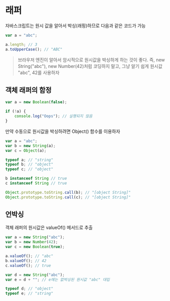 # 래퍼

자바스크립트는 원시 값을 알아서 박싱\(래핑\)하므로 다음과 같은 코드가 가능

```javascript
var a = "abc";

a.length; // 3
a.toUpperCase(); // "ABC"
```

> 브라우저 엔진이 알아서 암시적으로 원시값을 박싱하게 하는 것이 좋다. 즉, new String\("abc"\), new Number\(42\)처럼 코딩하지 말고, 그냥 알기 쉽게 원시값 "abc", 42를 사용하자

## 객체 래퍼의 함정

```javascript
var a = new Boolean(false);

if (!a) {
    console.log("Oops"); // 실행되지 않음
}
```

만약 수동으로 원시값을 박싱하려면 Object\(\) 함수를 이용하자

```javascript
var a = "abc";
var b = new String(a);
var c = Object(a);

typeof a; // "string"
typeof b; // "object"
typeof c; // "object"

b instanceof String // true
c instanceof String // true

Object.prototype.toString.call(b); // "[object String]"
Object.prototype.toString.call(c); // "[object String]"
```

## 언박싱

객체 래퍼의 원시값은 valueOf\(\) 메서드로 추출

```javascript
var a = new String("abc");
var b = new Number(42);
var c = new Boolean(true);

a.valueOf(); // "abc"
b.valueOf(); // 42
c.valueOf(); // true

var d = new String("abc");
var e = d + ""; // e에는 없박싱된 원시값 "abc" 대입

typeof d; // "object"
typeof e; // "string"
```

